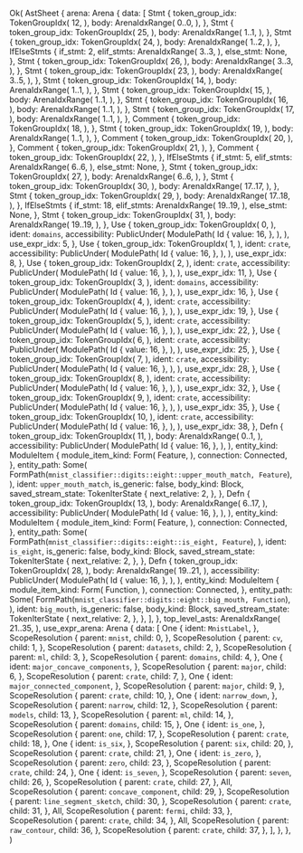 Ok(
    AstSheet {
        arena: Arena {
            data: [
                Stmt {
                    token_group_idx: TokenGroupIdx(
                        12,
                    ),
                    body: ArenaIdxRange(
                        0..0,
                    ),
                },
                Stmt {
                    token_group_idx: TokenGroupIdx(
                        25,
                    ),
                    body: ArenaIdxRange(
                        1..1,
                    ),
                },
                Stmt {
                    token_group_idx: TokenGroupIdx(
                        24,
                    ),
                    body: ArenaIdxRange(
                        1..2,
                    ),
                },
                IfElseStmts {
                    if_stmt: 2,
                    elif_stmts: ArenaIdxRange(
                        3..3,
                    ),
                    else_stmt: None,
                },
                Stmt {
                    token_group_idx: TokenGroupIdx(
                        26,
                    ),
                    body: ArenaIdxRange(
                        3..3,
                    ),
                },
                Stmt {
                    token_group_idx: TokenGroupIdx(
                        23,
                    ),
                    body: ArenaIdxRange(
                        3..5,
                    ),
                },
                Stmt {
                    token_group_idx: TokenGroupIdx(
                        14,
                    ),
                    body: ArenaIdxRange(
                        1..1,
                    ),
                },
                Stmt {
                    token_group_idx: TokenGroupIdx(
                        15,
                    ),
                    body: ArenaIdxRange(
                        1..1,
                    ),
                },
                Stmt {
                    token_group_idx: TokenGroupIdx(
                        16,
                    ),
                    body: ArenaIdxRange(
                        1..1,
                    ),
                },
                Stmt {
                    token_group_idx: TokenGroupIdx(
                        17,
                    ),
                    body: ArenaIdxRange(
                        1..1,
                    ),
                },
                Comment {
                    token_group_idx: TokenGroupIdx(
                        18,
                    ),
                },
                Stmt {
                    token_group_idx: TokenGroupIdx(
                        19,
                    ),
                    body: ArenaIdxRange(
                        1..1,
                    ),
                },
                Comment {
                    token_group_idx: TokenGroupIdx(
                        20,
                    ),
                },
                Comment {
                    token_group_idx: TokenGroupIdx(
                        21,
                    ),
                },
                Comment {
                    token_group_idx: TokenGroupIdx(
                        22,
                    ),
                },
                IfElseStmts {
                    if_stmt: 5,
                    elif_stmts: ArenaIdxRange(
                        6..6,
                    ),
                    else_stmt: None,
                },
                Stmt {
                    token_group_idx: TokenGroupIdx(
                        27,
                    ),
                    body: ArenaIdxRange(
                        6..6,
                    ),
                },
                Stmt {
                    token_group_idx: TokenGroupIdx(
                        30,
                    ),
                    body: ArenaIdxRange(
                        17..17,
                    ),
                },
                Stmt {
                    token_group_idx: TokenGroupIdx(
                        29,
                    ),
                    body: ArenaIdxRange(
                        17..18,
                    ),
                },
                IfElseStmts {
                    if_stmt: 18,
                    elif_stmts: ArenaIdxRange(
                        19..19,
                    ),
                    else_stmt: None,
                },
                Stmt {
                    token_group_idx: TokenGroupIdx(
                        31,
                    ),
                    body: ArenaIdxRange(
                        19..19,
                    ),
                },
                Use {
                    token_group_idx: TokenGroupIdx(
                        0,
                    ),
                    ident: `domains`,
                    accessibility: PublicUnder(
                        ModulePath(
                            Id {
                                value: 16,
                            },
                        ),
                    ),
                    use_expr_idx: 5,
                },
                Use {
                    token_group_idx: TokenGroupIdx(
                        1,
                    ),
                    ident: `crate`,
                    accessibility: PublicUnder(
                        ModulePath(
                            Id {
                                value: 16,
                            },
                        ),
                    ),
                    use_expr_idx: 8,
                },
                Use {
                    token_group_idx: TokenGroupIdx(
                        2,
                    ),
                    ident: `crate`,
                    accessibility: PublicUnder(
                        ModulePath(
                            Id {
                                value: 16,
                            },
                        ),
                    ),
                    use_expr_idx: 11,
                },
                Use {
                    token_group_idx: TokenGroupIdx(
                        3,
                    ),
                    ident: `domains`,
                    accessibility: PublicUnder(
                        ModulePath(
                            Id {
                                value: 16,
                            },
                        ),
                    ),
                    use_expr_idx: 16,
                },
                Use {
                    token_group_idx: TokenGroupIdx(
                        4,
                    ),
                    ident: `crate`,
                    accessibility: PublicUnder(
                        ModulePath(
                            Id {
                                value: 16,
                            },
                        ),
                    ),
                    use_expr_idx: 19,
                },
                Use {
                    token_group_idx: TokenGroupIdx(
                        5,
                    ),
                    ident: `crate`,
                    accessibility: PublicUnder(
                        ModulePath(
                            Id {
                                value: 16,
                            },
                        ),
                    ),
                    use_expr_idx: 22,
                },
                Use {
                    token_group_idx: TokenGroupIdx(
                        6,
                    ),
                    ident: `crate`,
                    accessibility: PublicUnder(
                        ModulePath(
                            Id {
                                value: 16,
                            },
                        ),
                    ),
                    use_expr_idx: 25,
                },
                Use {
                    token_group_idx: TokenGroupIdx(
                        7,
                    ),
                    ident: `crate`,
                    accessibility: PublicUnder(
                        ModulePath(
                            Id {
                                value: 16,
                            },
                        ),
                    ),
                    use_expr_idx: 28,
                },
                Use {
                    token_group_idx: TokenGroupIdx(
                        8,
                    ),
                    ident: `crate`,
                    accessibility: PublicUnder(
                        ModulePath(
                            Id {
                                value: 16,
                            },
                        ),
                    ),
                    use_expr_idx: 32,
                },
                Use {
                    token_group_idx: TokenGroupIdx(
                        9,
                    ),
                    ident: `crate`,
                    accessibility: PublicUnder(
                        ModulePath(
                            Id {
                                value: 16,
                            },
                        ),
                    ),
                    use_expr_idx: 35,
                },
                Use {
                    token_group_idx: TokenGroupIdx(
                        10,
                    ),
                    ident: `crate`,
                    accessibility: PublicUnder(
                        ModulePath(
                            Id {
                                value: 16,
                            },
                        ),
                    ),
                    use_expr_idx: 38,
                },
                Defn {
                    token_group_idx: TokenGroupIdx(
                        11,
                    ),
                    body: ArenaIdxRange(
                        0..1,
                    ),
                    accessibility: PublicUnder(
                        ModulePath(
                            Id {
                                value: 16,
                            },
                        ),
                    ),
                    entity_kind: ModuleItem {
                        module_item_kind: Form(
                            Feature,
                        ),
                        connection: Connected,
                    },
                    entity_path: Some(
                        FormPath(`mnist_classifier::digits::eight::upper_mouth_match, Feature`),
                    ),
                    ident: `upper_mouth_match`,
                    is_generic: false,
                    body_kind: Block,
                    saved_stream_state: TokenIterState {
                        next_relative: 2,
                    },
                },
                Defn {
                    token_group_idx: TokenGroupIdx(
                        13,
                    ),
                    body: ArenaIdxRange(
                        6..17,
                    ),
                    accessibility: PublicUnder(
                        ModulePath(
                            Id {
                                value: 16,
                            },
                        ),
                    ),
                    entity_kind: ModuleItem {
                        module_item_kind: Form(
                            Feature,
                        ),
                        connection: Connected,
                    },
                    entity_path: Some(
                        FormPath(`mnist_classifier::digits::eight::is_eight, Feature`),
                    ),
                    ident: `is_eight`,
                    is_generic: false,
                    body_kind: Block,
                    saved_stream_state: TokenIterState {
                        next_relative: 2,
                    },
                },
                Defn {
                    token_group_idx: TokenGroupIdx(
                        28,
                    ),
                    body: ArenaIdxRange(
                        19..21,
                    ),
                    accessibility: PublicUnder(
                        ModulePath(
                            Id {
                                value: 16,
                            },
                        ),
                    ),
                    entity_kind: ModuleItem {
                        module_item_kind: Form(
                            Function,
                        ),
                        connection: Connected,
                    },
                    entity_path: Some(
                        FormPath(`mnist_classifier::digits::eight::big_mouth, Function`),
                    ),
                    ident: `big_mouth`,
                    is_generic: false,
                    body_kind: Block,
                    saved_stream_state: TokenIterState {
                        next_relative: 2,
                    },
                },
            ],
        },
        top_level_asts: ArenaIdxRange(
            21..35,
        ),
        use_expr_arena: Arena {
            data: [
                One {
                    ident: `MnistLabel`,
                },
                ScopeResolution {
                    parent: `mnist`,
                    child: 0,
                },
                ScopeResolution {
                    parent: `cv`,
                    child: 1,
                },
                ScopeResolution {
                    parent: `datasets`,
                    child: 2,
                },
                ScopeResolution {
                    parent: `ml`,
                    child: 3,
                },
                ScopeResolution {
                    parent: `domains`,
                    child: 4,
                },
                One {
                    ident: `major_concave_components`,
                },
                ScopeResolution {
                    parent: `major`,
                    child: 6,
                },
                ScopeResolution {
                    parent: `crate`,
                    child: 7,
                },
                One {
                    ident: `major_connected_component`,
                },
                ScopeResolution {
                    parent: `major`,
                    child: 9,
                },
                ScopeResolution {
                    parent: `crate`,
                    child: 10,
                },
                One {
                    ident: `narrow_down`,
                },
                ScopeResolution {
                    parent: `narrow`,
                    child: 12,
                },
                ScopeResolution {
                    parent: `models`,
                    child: 13,
                },
                ScopeResolution {
                    parent: `ml`,
                    child: 14,
                },
                ScopeResolution {
                    parent: `domains`,
                    child: 15,
                },
                One {
                    ident: `is_one`,
                },
                ScopeResolution {
                    parent: `one`,
                    child: 17,
                },
                ScopeResolution {
                    parent: `crate`,
                    child: 18,
                },
                One {
                    ident: `is_six`,
                },
                ScopeResolution {
                    parent: `six`,
                    child: 20,
                },
                ScopeResolution {
                    parent: `crate`,
                    child: 21,
                },
                One {
                    ident: `is_zero`,
                },
                ScopeResolution {
                    parent: `zero`,
                    child: 23,
                },
                ScopeResolution {
                    parent: `crate`,
                    child: 24,
                },
                One {
                    ident: `is_seven`,
                },
                ScopeResolution {
                    parent: `seven`,
                    child: 26,
                },
                ScopeResolution {
                    parent: `crate`,
                    child: 27,
                },
                All,
                ScopeResolution {
                    parent: `concave_component`,
                    child: 29,
                },
                ScopeResolution {
                    parent: `line_segment_sketch`,
                    child: 30,
                },
                ScopeResolution {
                    parent: `crate`,
                    child: 31,
                },
                All,
                ScopeResolution {
                    parent: `fermi`,
                    child: 33,
                },
                ScopeResolution {
                    parent: `crate`,
                    child: 34,
                },
                All,
                ScopeResolution {
                    parent: `raw_contour`,
                    child: 36,
                },
                ScopeResolution {
                    parent: `crate`,
                    child: 37,
                },
            ],
        },
    },
)
